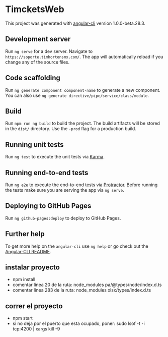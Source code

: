 # TimcketsWeb

This project was generated with [angular-cli](https://github.com/angular/angular-cli) version 1.0.0-beta.28.3.

## Development server
Run `ng serve` for a dev server. Navigate to `https://soporte.timhortonsmx.com/`. The app will automatically reload if you change any of the source files.

<!-- Run `ng serve` for a dev server. Navigate to `http://localhost:4200/`. The app will automatically reload if you change any of the source files. -->

## Code scaffolding

Run `ng generate component component-name` to generate a new component. You can also use `ng generate directive/pipe/service/class/module`.

## Build

Run `npm run ng build` to build the project. The build artifacts will be stored in the `dist/` directory. Use the `-prod` flag for a production build.

## Running unit tests

Run `ng test` to execute the unit tests via [Karma](https://karma-runner.github.io).

## Running end-to-end tests

Run `ng e2e` to execute the end-to-end tests via [Protractor](http://www.protractortest.org/).
Before running the tests make sure you are serving the app via `ng serve`.

## Deploying to GitHub Pages

Run `ng github-pages:deploy` to deploy to GitHub Pages.

## Further help

To get more help on the `angular-cli` use `ng help` or go check out the [Angular-CLI README](https://github.com/angular/angular-cli/blob/master/README.md).



## instalar proyecto
* npm install
* comentar linea 20 de la ruta: node_modules pa/@types/node/index.d.ts
* comentar linea 283 de la ruta: node_modules xlsx/types/index.d.ts

## correr el proyecto
* npm start
* si no deja por el puerto que esta ocupado, poner:
sudo lsof -t -i tcp:4200 | xargs kill -9
